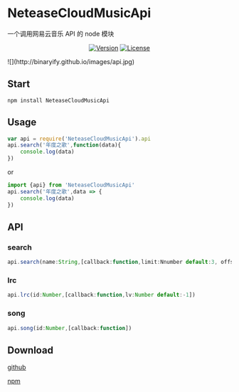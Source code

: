 # NeteaseCloudMusicApi
一个调用网易云音乐 API 的 node 模块
<p align="center">
<a href="https://www.npmjs.com/package/NeteaseCloudMusicApi"><img src="https://img.shields.io/npm/v/NeteaseCloudMusicApi.svg" alt="Version"></a>
<a href="https://www.npmjs.com/package/NeteaseCloudMusicApi"><img src="https://img.shields.io/npm/l/NeteaseCloudMusicApi.svg" alt="License"></a>
</p>
![](http://binaryify.github.io/images/api.jpg)

## Start
``` shell
npm install NeteaseCloudMusicApi
```

## Usage
``` javascript
var api = require('NeteaseCloudMusicApi').api
api.search('年度之歌',function(data){
    console.log(data)
})
```
or
``` javascript
import {api} from 'NeteaseCloudMusicApi'
api.search('年度之歌',data => {
    console.log(data)
})
```

## API

### search
 ``` javascript
api.search(name:String,[callback:function,limit:Nnumber default:3, offset:Number default:0])
 ```

### lrc
 ``` javascript
api.lrc(id:Number,[callback:function,lv:Number default:-1])
 ```

### song
 ``` javascript
api.song(id:Number,[callback:function])
 ```
## Download

[github](https://github.com/Binaryify/NeteaseCloudMusicApi)

[npm](https://www.npmjs.com/package/NeteaseCloudMusicApi)

